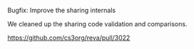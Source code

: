 Bugfix: Improve the sharing internals

We cleaned up the sharing code validation and comparisons.

https://github.com/cs3org/reva/pull/3022
